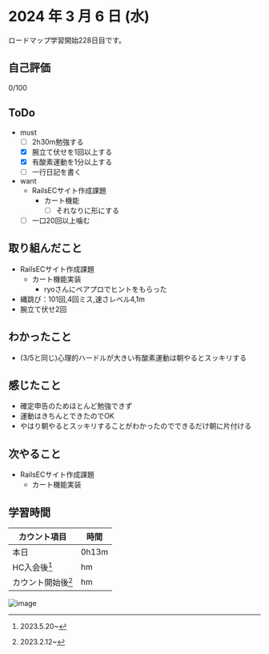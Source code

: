 # 2024 年 3 月 6 日 (水)
ロードマップ学習開始228日目です。

## 自己評価
0/100

## ToDo
- must
  - [ ] 2h30m勉強する
  - [x] 腕立て伏せを1回以上する
  - [x] 有酸素運動を1分以上する
  - [ ] 一行日記を書く
- want
  - RailsECサイト作成課題
    - カート機能
      - [ ] それなりに形にする
  - [ ] 一口20回以上噛む

## 取り組んだこと
- RailsECサイト作成課題
  - カート機能実装
    - ryoさんにペアプロでヒントをもらった
- 縄跳び：101回,4回ミス,速さレベル4,1m
- 腕立て伏せ2回

## わかったこと
- (3/5と同じ)心理的ハードルが大きい有酸素運動は朝やるとスッキリする

## 感じたこと
- 確定申告のためほとんど勉強できず
- 運動はきちんとできたのでOK
- やはり朝やるとスッキリすることがわかったのでできるだけ朝に片付ける

## 次やること
- RailsECサイト作成課題
  - カート機能実装

## 学習時間
|カウント項目|時間|
|----|----|
|本日 |0h13m|
|HC入会後[^1]|hm|
|カウント開始後[^2]|hm|

[^1]: 2023.5.20~
[^2]: 2023.2.12~

![image](https://github.com/nil-ramuda/daily_report/assets/94735931/cf3b2e9d-812d-4e36-a371-1795990ec0cd)
